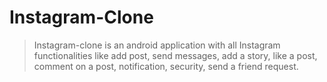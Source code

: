 # Instagram-Clone
> Instagram-clone is an android application with all Instagram functionalities like add post, send messages, add a story, like a post, comment on a post, notification, security, send a friend request.
